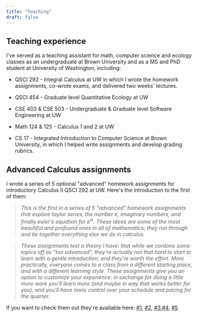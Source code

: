 ```yaml
---
title: "Teaching"
draft: false
---
```





## Teaching experience

I've served as a teaching assistant for math, computer science and ecology classes as an undergraduate at Brown University and as a MS and PhD student at University of Washington, including:



- QSCI 292 - Integral Calculus at UW in which I wrote the homework assignments,  co-wrote exams, and delivered two weeks' lectures.

- QSCI 454 - Graduate level Quantitative Ecology at UW

- CSE 403 & CSE 503 - Undergraduate & Graduate level Software Engineering at UW

- Math 124 & 125 - Calculus 1 and 2 at UW

- CS 17 - Integrated Introduction to Computer Science at Brown University, in which I helped write assignments and develop grading rubrics.


## Advanced Calculus assignments

I wrote a series of 5 optional "advanced" homework assignments for introductory Calculus II QSCI 292 at UW. Here's the introduction to the first of them:

> _This is the first in a series of 5 "advanced" homework assignments that explore taylor series, the number $e$, imaginary numbers, and finally euler's equation for $e^{i x}$. These ideas are some of the most beautiful and profound ones in all of mathematics; they run through and tie together everything else we do in calculus._

> _These assignments test a theory I have: that while we cordone some topics off as "too advanced", they're actually not that hard to start to learn with a gentle introduction; and they're worth the effort.
> More practically, everyone comes to a class from a different starting place, and with a different learning style.
> These assignments give you an option to customize your experience: in exchange for doing a little more work you'll learn more (and maybe in way that works better for you), and you'll have more control over your schedule and pacing for the quarter._

If you want to check them out they're available here:
[#1](/teaching/qsci292/advancedhomework/advanced_homework1.pdf), [#2](/teaching/qsci292/advancedhomework/advanced_homework2.pdf), [#3](/teaching/qsci292/advancedhomework/advanced_homework3.pdf),[#4](/teaching/qsci292/advancedhomework/advanced_homework4.pdf), [#5](/teaching/qsci292/advancedhomework/advanced_homework5.pdf)